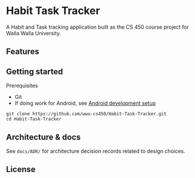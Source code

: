 # Habit Task Tracker

A Habit and Task tracking application built as the CS 450 course project for Walla Walla University.

## Features

## Getting started 

Prerequisites

- Git
- If doing work for Android, see [Android development setup](docs/android-development-setup.md)

```pwsh
git clone https://github.com/wwu-cs450/Habit-Task-Tracker.git
cd Habit-Task-Tracker
```

## Architecture & docs

See `docs/ADR/` for architecture decision records related to design choices.


## License
